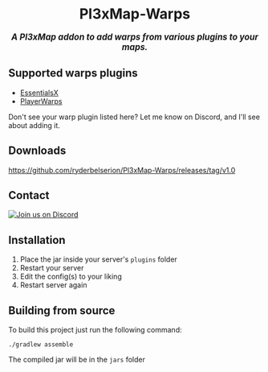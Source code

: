 <div align="center">

# Pl3xMap-Warps
<big>***A Pl3xMap addon to add warps from various plugins to your maps.***</big>

</div>

## Supported warps plugins
* [EssentialsX](https://essentialsx.net/)
* [PlayerWarps](https://www.spigotmc.org/resources/.66692//)

Don't see your warp plugin listed here? Let me know on Discord, and I'll see about adding it.

## Downloads
https://github.com/ryderbelserion/Pl3xMap-Warps/releases/tag/v1.0

## Contact
  [![Join us on Discord](https://discord.com/api/guilds/182615261403283459/widget.png?style=banner2)](https://discord.gg/badbones-s-live-chat-182615261403283459)

## Installation
1) Place the jar inside your server's `plugins` folder
2) Restart your server
3) Edit the config(s) to your liking
4) Restart server again

## Building from source
To build this project just run the following command:

```
./gradlew assemble
```

The compiled jar will be in the `jars` folder
